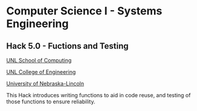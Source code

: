 # Computer Science I - Systems Engineering
## Hack 5.0 - Fuctions and Testing

[UNL School of Computing](https://computing.unl.edu)

[UNL College of Engineering](https://engineering.unl.edu/)

[University of Nebraska-Lincoln](https://unl.edu)


This Hack introduces writing functions to aid in code reuse, and testing of those functions to ensure reliability.
